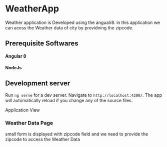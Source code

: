 # WeatherApp
Weather application is Developed using the angualr8. in this application we can acess the Weather data of city by providning the zipcode.

## Prerequisite Softwares
  #### Angular 8
  #### NodeJs

## Development server

Run `ng serve` for a dev server. Navigate to `http://localhost:4200/`. The app will automatically reload if you change any of the source files.

Application View

### Weather Data Page
 
small form is displayed with zipcode field and we need to provide the zipcode to access the Weather Data


